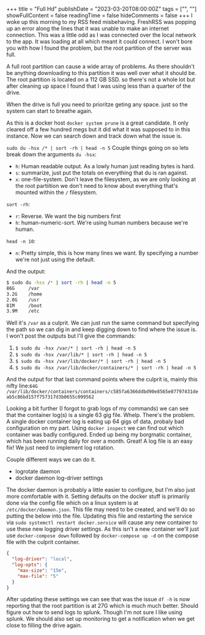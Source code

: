 +++
title = "Full Hd"
publishDate = "2023-03-20T08:00:00Z"
tags = ["", ""]
showFullContent = false
readingTime = false
hideComments = false
+++
I woke up this morning to my RSS feed misbehaving. FreshRSS was popping up an error along the lines that it was unable to make an internet connection. This was a little odd as I was connected over the local network to the app. It was loading at all which meant it could connect. I won't bore you with how I found the problem, but the root partition of the server was full.

A full root partition can cause a wide array of problems. As there shouldn't be anything downloading to this partition it was well over what it should be. The root partition is located on a 112 GB SSD. so there's not a whole lot but after cleaning up space I found that I was using less than a quarter of the drive.

When the drive is full you need to prioritze geting any space. just so the system can start to breathe again. 

As this is a docker host `docker system prune` is a great candidate. It only cleared off a few hundred megs but it did what it was supposed to in this instance. Now we can search down and track down what the issue is.

`sudo du -hsx /* | sort -rh | head -n 5`
Couple things going on so lets break down the arguments
`du -hsx`:
- `h`: Human readable output. As a lowly human just reading bytes is hard.
- `s`: summarize, just put the totals on everything that du is ran against.
- `x`: one-file-system. Don't leave the filesystem, as we are only looking at the root partiition we don't need to know about everything that's mounted within the `/` filesystem.

`sort -rh`: 
- `r`: Reverse. We want the big numbers first
- `h`: human-numeric-sort. We're using human numbers because we're human.

`head -n 10`:
- `n`: Pretty simple, this is how many lines we want. By specifying a number we're not just using the default.

And the output:
```bash
$ sudo du -hsx /* | sort -rh | head -n 5
86G     /var                               
3.2G    /home                   
2.0G    /usr
81M     /boot                               
3.9M    /etc
```

Well it's `/var` as a culprit. We can just run the same command but specifying the path so we can dig in and keep digging down to find where the issue is. I won't post the outputs but I'll give the commands:
1. `$ sudo du -hsx /var/* | sort -rh | head -n 5`
2. `$ sudo du -hsx /var/lib/* | sort -rh | head -n 5`
3. `$ sudo du -hsx /var/lib/docker/* | sort -rh | head -n 5`
4. `$ sudo du -hsx /var/lib/docker/containers/* | sort -rh | head -n 5`

And the output for that last command points where the culprit is, mainly this nifty line:`64G     /var/lib/docker/containers/containers/c585fa6366ddbd90e8565e07797431deab5c86bd157f757317d3b0655c099562`

Looking a bit further (I forgot to grab logs of my commands) we can see that the container log(s) is a single 63 gig file. Whelp. There's the problem. A single docker container log is eating up 64 gigs of data, probaly bad configuration on my part. Using `docker inspect` we can find out which container was badly configured. Ended up being my borgmatic container, which has been running daily for over a month. Great! A log file is an easy fix! We just need to implement log rotation.

Couple different ways we can do it.
- logrotate daemon
- docker daemon log-driver settings

The docker daemon is probably a little easier to configure, but I'm also just more comfortable with it. Setting defaults on the docker stuff is primarily done via the config file which on a linux system is at `/etc/docker/daemon.json`. This file may need to be created, and we'll do so putting the below into the file. Updating this file and restarting the service via `sudo systemctl restart docker.service` will cause any new container to use these new logging driver settings. As this isn't a new container we'll just use `docker-compose down` followed by `docker-compose up -d` on the compose file with the culprit container.

```json
{
  "log-driver": "local",
  "log-opts": {
    "max-size": "15m",
    "max-file": "5"
  }
}
```

After updating these settings we can see that was the issue `df -h` is now reporting that the root partition is at 27G which is much much better. Should figure out how to send logs to splunk. Though I'm not sure I like using splunk. We should also set up monitoring to get a notification when we get close to filling the drive again.